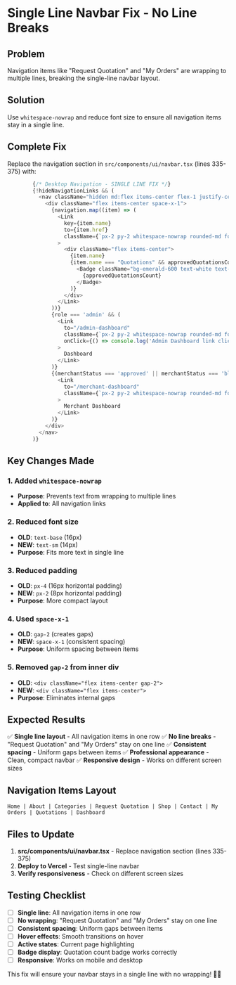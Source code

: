 # Single Line Navbar Fix - No Line Breaks

## Problem
Navigation items like "Request Quotation" and "My Orders" are wrapping to multiple lines, breaking the single-line navbar layout.

## Solution
Use `whitespace-nowrap` and reduce font size to ensure all navigation items stay in a single line.

## Complete Fix

Replace the navigation section in `src/components/ui/navbar.tsx` (lines 335-375) with:

```javascript
        {/* Desktop Navigation - SINGLE LINE FIX */}
        {!hideNavigationLinks && (
          <nav className="hidden md:flex items-center flex-1 justify-center">
            <div className="flex items-center space-x-1">
              {navigation.map((item) => (
                <Link
                  key={item.name}
                  to={item.href}
                  className={`px-2 py-2 whitespace-nowrap rounded-md font-montserrat text-sm transition-all duration-200 hover:bg-emerald-50 ${location.pathname === item.href ? "text-gold-600 font-semibold bg-gold-50" : "text-emerald-700 hover:text-gold-600"}`}
                >
                  <div className="flex items-center">
                    {item.name}
                    {item.name === "Quotations" && approvedQuotationsCount > 0 && (
                      <Badge className="bg-emerald-600 text-white text-xs px-1.5 py-0.5 ml-1 rounded-full">
                        {approvedQuotationsCount}
                      </Badge>
                    )}
                  </div>
                </Link>
              ))}
              {role === 'admin' && (
                <Link
                  to="/admin-dashboard"
                  className={`px-2 py-2 whitespace-nowrap rounded-md font-montserrat text-sm transition-all duration-200 hover:bg-emerald-50 ${location.pathname === "/admin-dashboard" ? "text-gold-600 font-semibold bg-gold-50" : "text-emerald-700 hover:text-gold-600"}`}
                  onClick={() => console.log('Admin Dashboard link clicked!')}
                >
                  Dashboard
                </Link>
              )}
              {(merchantStatus === 'approved' || merchantStatus === 'blocked') && (
                <Link
                  to="/merchant-dashboard"
                  className={`px-2 py-2 whitespace-nowrap rounded-md font-montserrat text-sm transition-all duration-200 hover:bg-emerald-50 ${location.pathname === "/merchant-dashboard" ? "text-gold-600 font-semibold bg-gold-50" : "text-emerald-700 hover:text-gold-600"}`}
                >
                  Merchant Dashboard
                </Link>
              )}
            </div>
          </nav>
        )}
```

## Key Changes Made

### 1. **Added `whitespace-nowrap`**
- **Purpose**: Prevents text from wrapping to multiple lines
- **Applied to**: All navigation links

### 2. **Reduced font size**
- **OLD**: `text-base` (16px)
- **NEW**: `text-sm` (14px)
- **Purpose**: Fits more text in single line

### 3. **Reduced padding**
- **OLD**: `px-4` (16px horizontal padding)
- **NEW**: `px-2` (8px horizontal padding)
- **Purpose**: More compact layout

### 4. **Used `space-x-1`**
- **OLD**: `gap-2` (creates gaps)
- **NEW**: `space-x-1` (consistent spacing)
- **Purpose**: Uniform spacing between items

### 5. **Removed `gap-2` from inner div**
- **OLD**: `<div className="flex items-center gap-2">`
- **NEW**: `<div className="flex items-center">`
- **Purpose**: Eliminates internal gaps

## Expected Results

✅ **Single line layout** - All navigation items in one row
✅ **No line breaks** - "Request Quotation" and "My Orders" stay on one line
✅ **Consistent spacing** - Uniform gaps between items
✅ **Professional appearance** - Clean, compact navbar
✅ **Responsive design** - Works on different screen sizes

## Navigation Items Layout

```
Home | About | Categories | Request Quotation | Shop | Contact | My Orders | Quotations | Dashboard
```

## Files to Update

1. **src/components/ui/navbar.tsx** - Replace navigation section (lines 335-375)
2. **Deploy to Vercel** - Test single-line navbar
3. **Verify responsiveness** - Check on different screen sizes

## Testing Checklist

- [ ] **Single line**: All navigation items in one row
- [ ] **No wrapping**: "Request Quotation" and "My Orders" stay on one line
- [ ] **Consistent spacing**: Uniform gaps between items
- [ ] **Hover effects**: Smooth transitions on hover
- [ ] **Active states**: Current page highlighting
- [ ] **Badge display**: Quotation count badge works correctly
- [ ] **Responsive**: Works on mobile and desktop

This fix will ensure your navbar stays in a single line with no wrapping! 🎉✨